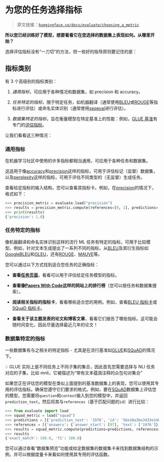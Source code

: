# 为您的任务选择指标

> 原文链接：[`huggingface.co/docs/evaluate/choosing_a_metric`](https://huggingface.co/docs/evaluate/choosing_a_metric)

**所以您已经训练好了模型，想要看看它在您选择的数据集上表现如何。从哪里开始？**

选择评估指标没有“一刀切”的方法，但一些好的指导原则要记住的是：

## 指标类别

有 3 个高级别的指标类别：

1.  *通用指标*，可应用于各种情况和数据集，如 precision 和 accuracy。

1.  *任务特定的指标*，限于特定任务，如机器翻译（通常使用[BLEU](https://huggingface.co/metrics/bleu)或[ROUGE](https://huggingface.co/metrics/rouge)等指标进行评估）或命名实体识别（通常使用[seqeval](https://huggingface.co/metrics/seqeval)进行评估）。

1.  *数据集特定的指标*，旨在衡量模型在特定基准上的性能：例如，[GLUE 基准](https://huggingface.co/datasets/glue)有专门的[评估指标](https://huggingface.co/metrics/glue)。

让我们看看这三种情况：

### 通用指标

在机器学习社区中使用的许多指标都相当通用，可应用于各种任务和数据集。

这适用于像[accuracy](https://huggingface.co/metrics/accuracy)和[precision](https://huggingface.co/metrics/precision)这样的指标，可用于评估标记（监督）数据集，以及[perplexity](https://huggingface.co/metrics/perplexity)这样的指标，可用于评估不同类型的（无监督）生成任务。

查看给定指标的输入结构，您可以查看其指标卡。例如，在[precision](https://huggingface.co/metrics/precision)的情况下，格式如下：

```py
>>> precision_metric = evaluate.load("precision")
>>> results = precision_metric.compute(references=[0, 1], predictions=[0, 1])
>>> print(results)
{'precision': 1.0}
```

### 任务特定的指标

像机器翻译和命名实体识别这样的流行 ML 任务有特定的指标，可用于比较模型。例如，针对文本生成提出了一系列不同的指标，从[BLEU](https://huggingface.co/metrics/bleu)及其衍生指标如[GoogleBLEU](https://huggingface.co/metrics/google_bleu)和[GLEU](https://huggingface.co/metrics/gleu)，还有[ROUGE](https://huggingface.co/metrics/rouge)、[MAUVE](https://huggingface.co/metrics/mauve)等。

您可以通过以下方式找到适合您任务的正确指标：

+   **查看[任务页面](https://huggingface.co/tasks)**，看看可以用于评估给定任务模型的指标。

+   **查看像[Papers With Code](https://paperswithcode.com/)这样的网站上的排行榜**（您可以按任务和数据集搜索）。

+   **阅读相关指标的指标卡**，看看哪些适合您的用例。例如，查看[BLEU 指标卡](https://github.com/huggingface/evaluate/tree/main/metrics/bleu)或[SQuaD 指标卡](https://github.com/huggingface/evaluate/tree/main/metrics/squad)。

+   **查看关于该主题发表的论文和博客文章**，看看它们报告了哪些指标。这可能会随时间变化，因此尽量选择最近几年的论文！

### 数据集特定的指标

一些数据集有与之相关的特定指标 - 尤其是在流行基准如[GLUE](https://huggingface.co/metrics/glue)和[SQuAD](https://huggingface.co/metrics/squad)的情况下。

💡 GLUE 实际上是不同任务上不同子集的集合，因此首先您需要选择与 NLI 任务对应的子集，比如 mnli，它被描述为“带有文本蕴涵注释的众包句对集合”

如果您正在评估您的模型在类似上面提到的基准数据集上的表现，您可以使用其专用的评估指标。确保您遵守它们要求的格式。例如，要在[SQuAD](https://huggingface.co/datasets/squad)数据集上评估您的模型，您需要将`question`和`context`输入到您的模型中，并返回`prediction_text`，然后将其与`references`（基于匹配问题的`id`）进行比较：

```py
>>> from evaluate import load
>>> squad_metric = load("squad")
>>> predictions = [{'prediction_text': '1976', 'id': '56e10a3be3433e1400422b22'}]
>>> references = [{'answers': {'answer_start': [97], 'text': ['1976']}, 'id': '56e10a3be3433e1400422b22'}]
>>> results = squad_metric.compute(predictions=predictions, references=references)
>>> results
{'exact_match': 100.0, 'f1': 100.0}
```

您可以通过查看“数据集预览”功能或给定数据集的数据集卡来找到数据集结构的示例，并可以根据度量卡来看如何使用其专用的评估函数。
